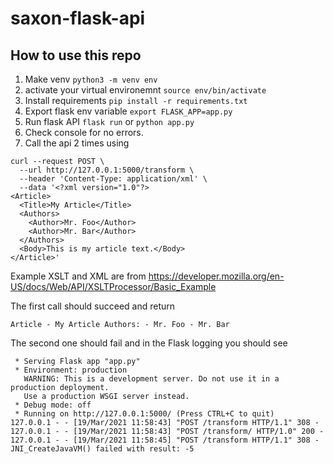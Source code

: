 # saxon-flask-api

## How to use this repo

1. Make venv `python3 -m venv env`
2. activate your virtual environemnt `source env/bin/activate`
3. Install requirements `pip install -r requirements.txt`
4. Export flask env variable `export FLASK_APP=app.py`
5. Run flask API `flask run` or `python app.py`
6. Check console for no errors.
7. Call the api 2 times using 
```
curl --request POST \
  --url http://127.0.0.1:5000/transform \
  --header 'Content-Type: application/xml' \
  --data '<?xml version="1.0"?>
<Article>
  <Title>My Article</Title>
  <Authors>
    <Author>Mr. Foo</Author>
    <Author>Mr. Bar</Author>
  </Authors>
  <Body>This is my article text.</Body>
</Article>'
```

Example XSLT and XML are from https://developer.mozilla.org/en-US/docs/Web/API/XSLTProcessor/Basic_Example

The first call should succeed and return 
```
Article - My Article Authors: - Mr. Foo - Mr. Bar
```

The second one should fail and in the Flask logging you should see

```
 * Serving Flask app "app.py"
 * Environment: production
   WARNING: This is a development server. Do not use it in a production deployment.
   Use a production WSGI server instead.
 * Debug mode: off
 * Running on http://127.0.0.1:5000/ (Press CTRL+C to quit)
127.0.0.1 - - [19/Mar/2021 11:58:43] "POST /transform HTTP/1.1" 308 -
127.0.0.1 - - [19/Mar/2021 11:58:43] "POST /transform/ HTTP/1.0" 200 -
127.0.0.1 - - [19/Mar/2021 11:58:45] "POST /transform HTTP/1.1" 308 -
JNI_CreateJavaVM() failed with result: -5
```
